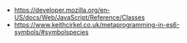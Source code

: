 - https://developer.mozilla.org/en-US/docs/Web/JavaScript/Reference/Classes
- https://www.keithcirkel.co.uk/metaprogramming-in-es6-symbols/#symbolspecies
